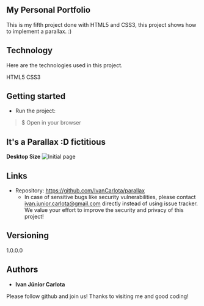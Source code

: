 ## My Personal Portfolio
This is my fifth project done with HTML5 and CSS3, this project shows how to implement a parallax. :)

## Technology 

Here are the technologies used in this project.

HTML5
CSS3

## Getting started

* Run the project:
>    $ Open in your browser
 ##  It's a Parallax :D fictitious

**Desktop Size**
![Initial page](https://github.com/IvanCarlota/parallax/blob/master/imagens/public/readme/1.png)


## Links

  - Repository: https://github.com/IvanCarlota/parallax
    - In case of sensitive bugs like security vulnerabilities, please contact
      ivan.junior.carlota@gmail.com directly instead of using issue tracker. We value your effort
      to improve the security and privacy of this project!

  ## Versioning

  1.0.0.0

  ## Authors

 * **Ivan Júnior Carlota** 

  Please follow github and join us!
  Thanks to visiting me and good coding!
